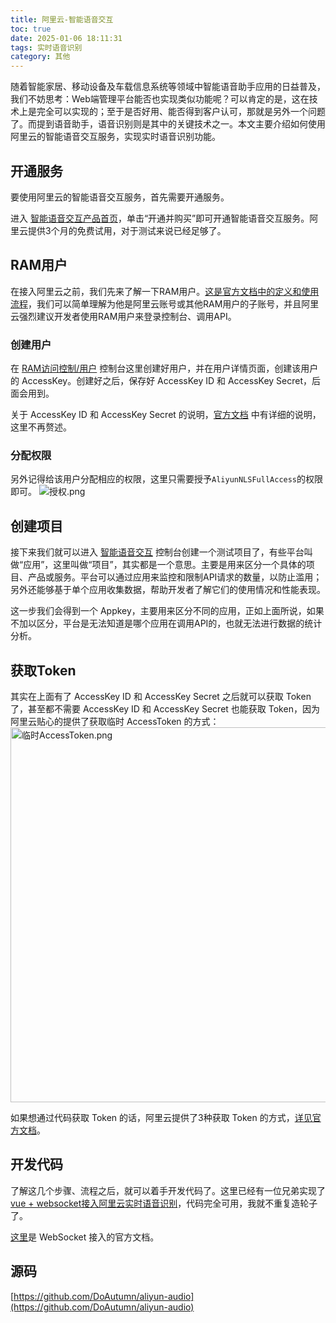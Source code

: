 ```yaml
---
title: 阿里云-智能语音交互
toc: true
date: 2025-01-06 18:11:31
tags: 实时语音识别
category: 其他
---
```

随着智能家居、移动设备及车载信息系统等领域中智能语音助手应用的日益普及，我们不妨思考：Web端管理平台能否也实现类似功能呢？可以肯定的是，这在技术上是完全可以实现的；至于是否好用、能否得到客户认可，那就是另外一个问题了。而提到语音助手，语音识别则是其中的关键技术之一。本文主要介绍如何使用阿里云的智能语音交互服务，实现实时语音识别功能。

## 开通服务
要使用阿里云的智能语音交互服务，首先需要开通服务。

进入 [智能语音交互产品首页](https://ai.aliyun.com/nls)，单击“开通并购买”即可开通智能语音交互服务。阿里云提供3个月的免费试用，对于测试来说已经足够了。

## RAM用户
在接入阿里云之前，我们先来了解一下RAM用户。[这是官方文档中的定义和使用流程](https://help.aliyun.com/document_detail/324629.html)，我们可以简单理解为他是阿里云账号或其他RAM用户的子账号，并且阿里云强烈建议开发者使用RAM用户来登录控制台、调用API。

### 创建用户
在 [RAM访问控制/用户](https://ram.console.aliyun.com/users) 控制台这里创建好用户，并在用户详情页面，创建该用户的 AccessKey。创建好之后，保存好 AccessKey ID 和 AccessKey Secret，后面会用到。

关于 AccessKey ID 和 AccessKey Secret 的说明，[官方文档](https://help.aliyun.com/zh/ram/user-guide/create-an-accesskey-pair-1) 中有详细的说明，这里不再赘述。

### 分配权限
另外记得给该用户分配相应的权限，这里只需要授予`AliyunNLSFullAccess`的权限即可。
![授权.png](https://gitee.com/doautumn/doautumn.gitee.io/raw/master/阿里云-智能语音交互/授权.png)

## 创建项目
接下来我们就可以进入 [智能语音交互](https://nls-portal.console.aliyun.com/overview) 控制台创建一个测试项目了，有些平台叫做“应用”，这里叫做“项目”，其实都是一个意思。主要是用来区分一个具体的项目、产品或服务。平台可以通过应用来监控和限制API请求的数量，以防止滥用；另外还能够基于单个应用收集数据，帮助开发者了解它们的使用情况和性能表现。

这一步我们会得到一个 Appkey，主要用来区分不同的应用，正如上面所说，如果不加以区分，平台是无法知道是哪个应用在调用API的，也就无法进行数据的统计分析。

## 获取Token
其实在上面有了 AccessKey ID 和 AccessKey Secret 之后就可以获取 Token 了，甚至都不需要 AccessKey ID 和 AccessKey Secret 也能获取 Token，因为阿里云贴心的提供了获取临时 AccessToken 的方式：
<img width="600" alt="临时AccessToken.png" src="https://gitee.com/doautumn/doautumn.gitee.io/raw/master/阿里云-智能语音交互/临时AccessToken.png">

如果想通过代码获取 Token 的话，阿里云提供了3种获取 Token 的方式，[详见官方文档](https://help.aliyun.com/zh/isi/getting-started/obtain-an-access-token-1/)。

## 开发代码
了解这几个步骤、流程之后，就可以着手开发代码了。这里已经有一位兄弟实现了[vue + websocket接入阿里云实时语音识别](https://zhuanlan.zhihu.com/p/651711848)，代码完全可用，我就不重复造轮子了。

[这里](https://help.aliyun.com/zh/isi/developer-reference/websocket)是 WebSocket 接入的官方文档。

## 源码
[https://github.com/DoAutumn/aliyun-audio](https://github.com/DoAutumn/aliyun-audio)